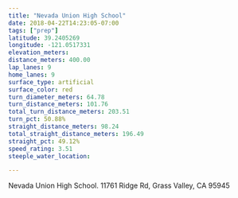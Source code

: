 ```yaml
---
title: "Nevada Union High School"
date: 2018-04-22T14:23:05-07:00
tags: ["prep"]
latitude: 39.2405269
longitude: -121.0517331
elevation_meters:
distance_meters: 400.00
lap_lanes: 9
home_lanes: 9
surface_type: artificial
surface_color: red
turn_diameter_meters: 64.78
turn_distance_meters: 101.76
total_turn_distance_meters: 203.51
turn_pct: 50.88%
straight_distance_meters: 98.24
total_straight_distance_meters: 196.49
straight_pct: 49.12%
speed_rating: 3.51
steeple_water_location:

---
```


Nevada Union High School. 11761 Ridge Rd, Grass Valley, CA 95945

<!--more-->
